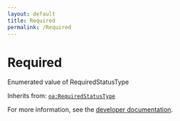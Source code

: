 ```yaml
---
layout: default
title: Required
permalink: /Required
---
```


# Required
Enumerated value of RequiredStatusType

Inherits from: [`oa:RequiredStatusType`](https://openactive.io/RequiredStatusType)

For more information, see the [developer documentation](https://developer.openactive.io/data-model/types/).